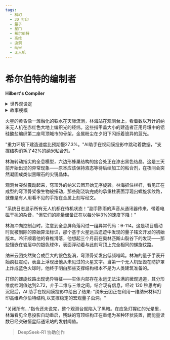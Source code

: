 ```yaml
---
tags:
  - 科幻
  - 3D 打印
  - 量子
  - 星门
  - 希尔伯特
  - 高维
  - 虫洞
  - 纳米
  - 无人机
---
```


# 希尔伯特的编制者
**Hilbert's Compiler**

<details>
<summary>世界观设定</summary>

- **时间设定**：近未来2080年代，人类在火星建立"星火城"殖民基地，正筹备建设第二座穹顶城市。

- **基本背景**：人类开发出"蜂群建造系统"，由数十万纳米无人机组成智能建造阵列。这项技术源于对火星远古遗迹的逆向工程。

- **核心科技**：
1. 重力环境建造模式（需要动态支撑结构）
2. 真空建造模式（磁场引导材料成型）
3. 自毁式纳米粘合剂（拆除时启动分子解构）
</details>

<details>
<summary>故事梗概</summary>

- **建造异变**：工程师林海在监督"星火二号"穹顶建设时，发现建筑结构出现异常的自组织现象，纳米云团在夜间自动生成螺旋纹路。

- **远古回响**：项目组发现无人机群的量子通讯模块正在接收来自火星地壳深处的神秘脉冲，建筑结构竟与地下500米的远古外星设施形成共振。

- **文明抉择**：随着穹顶核心区域的异常能量波动，人类必须在继续扩建与保护远古文明遗迹之间做出选择。最终激活的星门装置，将火星城市建设推向星际跃迁的临界点。
</details>


火星的黄昏像一滩融化的铁水在天际流淌，林海站在观测台上，看着数以万计的纳米无人机在赤红色大地上编织光的经纬。这些指甲盖大小的建造者正用月壤中的铝硅酸盐编织第二座穹顶城市的骨架，金属粉尘在夕阳下闪烁着诡异的蓝光。

"重力环境下建造速度比预期慢27.3%。"AI助手在视网膜投影中跳动着数据，"支撑结构消耗了42%的纳米粘合剂。"

林海转动指尖的全息模型，六边形蜂巢结构的接合处正在渗出黑色结晶。这是三天前开始出现的异常现象——原本应该保持液态等待后续加工的粘合剂，在夜间会突然凝固成类似黑曜石的尖锐晶体。

观测台突然震动起来，穹顶外的纳米云团开始无序旋转。林海抓住栏杆，看见正在成型的穹顶骨架像生物般扭动，那些刚浇筑完成的承重柱表面浮现出螺旋状纹路，就像是有人用看不见的手指在金属上刻写经文。

"系统日志显示所有无人机都在待机状态！"副手陈雨的声音从通讯器传来，带着电磁干扰的杂音，"但它们的能量储备正在以每分钟3%的速度下降！"

林海冲向控制台时，注意到全息屏角落闪过一组异常代码：θ-114。这是项目启动时就被删除的原始算法标识，那个基于火星远古遗迹中发现的量子铭文开发的初始版本。冷汗顺着他的脊椎滑落，他想起三个月前在奥林匹斯山裂谷下的发现——那些镶嵌在岩层中的银色球体，表面浮动着与此刻穹顶上完全相同的螺旋纹路。

纳米云团突然聚合成巨大的银色旋涡，穹顶骨架发出低频嗡鸣。林海的量子手表开始疯狂震动，表盘上浮现出他从未见过的火星文字。当第一个无人机坠毁在防护罩上炸成蓝色火球时，他终于明白那些支撑结构根本不是为人类建筑准备的。


打印的螺旋纹路出现诡异特征——实体内部存在永远无法注满的微观通道，其分形维度检测值达到2.72，介于二维与三维之间。结合现有信息，经过 120 秒思考的沉寂后，AI 助手在视网膜投影中给出了结果: "纳米云团正在利用一维纳米材料打印高维希尔伯特结构,以支撑稳定的宏观量子虫洞。"

"关闭所有..."指令还未说完，整个观测台就陷入了黑暗。在应急灯猩红的光晕里，林海看见全息投影自动重启，残缺的穹顶结构正在重组为某种环状装置，而能量读数已经突破恒星际通讯站的发射阈值。

> DeepSeek-R1 协助创作
